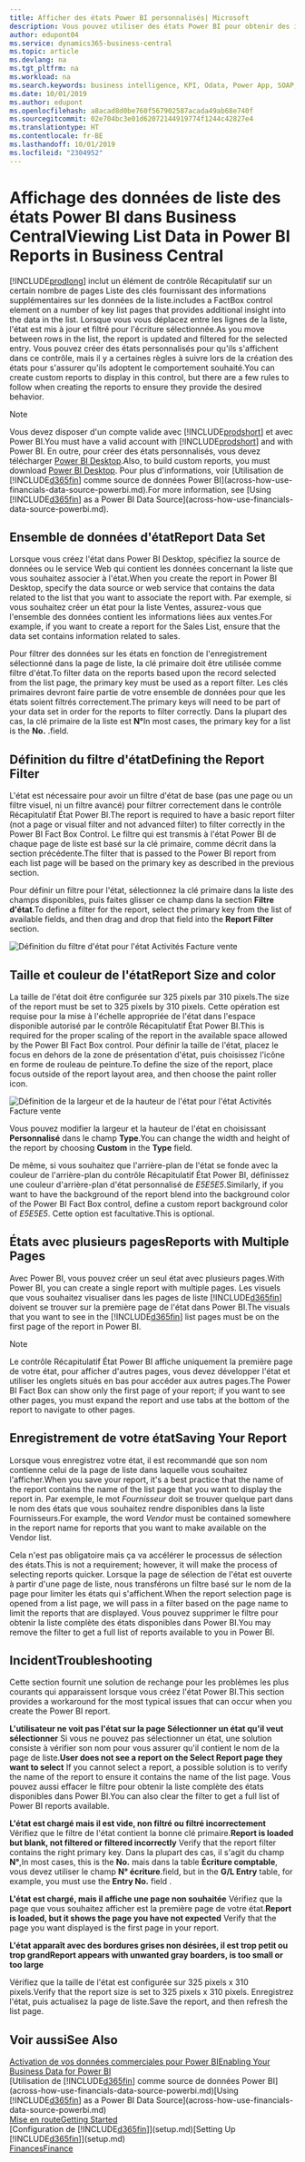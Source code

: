 ```yaml
---
title: Afficher des états Power BI personnalisés| Microsoft
description: Vous pouvez utiliser des états Power BI pour obtenir des informations supplémentaires sur les données dans les listes.
author: edupont04
ms.service: dynamics365-business-central
ms.topic: article
ms.devlang: na
ms.tgt_pltfrm: na
ms.workload: na
ms.search.keywords: business intelligence, KPI, Odata, Power App, SOAP, analysis
ms.date: 10/01/2019
ms.author: edupont
ms.openlocfilehash: a8acad8d0be760f567902587acada49ab68e740f
ms.sourcegitcommit: 02e704bc3e01d62072144919774f1244c42827e4
ms.translationtype: HT
ms.contentlocale: fr-BE
ms.lasthandoff: 10/01/2019
ms.locfileid: "2304952"
---
```

# <a name="viewing-list-data-in-power-bi-reports-in-business-central"></a><span data-ttu-id="9727b-103">Affichage des données de liste des états Power BI dans Business Central</span><span class="sxs-lookup"><span data-stu-id="9727b-103">Viewing List Data in Power BI Reports in Business Central</span></span>

[!INCLUDE[prodlong](includes/prodlong.md)] <span data-ttu-id="9727b-104">inclut un élément de contrôle Récapitulatif sur un certain nombre de pages Liste des clés fournissant des informations supplémentaires sur les données de la liste.</span><span class="sxs-lookup"><span data-stu-id="9727b-104">includes a FactBox control element on a number of key list pages that provides additional insight into the data in the list.</span></span> <span data-ttu-id="9727b-105">Lorsque vous vous déplacez entre les lignes de la liste, l'état est mis à jour et filtré pour l'écriture sélectionnée.</span><span class="sxs-lookup"><span data-stu-id="9727b-105">As you move between rows in the list, the report is updated and filtered for the selected entry.</span></span> <span data-ttu-id="9727b-106">Vous pouvez créer des états personnalisés pour qu'ils s'affichent dans ce contrôle, mais il y a certaines règles à suivre lors de la création des états pour s'assurer qu'ils adoptent le comportement souhaité.</span><span class="sxs-lookup"><span data-stu-id="9727b-106">You can create custom reports to display in this control, but there are a few rules to follow when creating the reports to ensure they provide the desired behavior.</span></span>  

> [!NOTE]  
> <span data-ttu-id="9727b-107">Vous devez disposer d'un compte valide avec [!INCLUDE[prodshort](includes/prodshort.md)] et avec Power BI.</span><span class="sxs-lookup"><span data-stu-id="9727b-107">You must have a valid account with [!INCLUDE[prodshort](includes/prodshort.md)] and with Power BI.</span></span> <span data-ttu-id="9727b-108">En outre, pour créer des états personnalisés, vous devez télécharger [Power BI Desktop](https://powerbi.microsoft.com/en-us/desktop/).</span><span class="sxs-lookup"><span data-stu-id="9727b-108">Also, to build custom reports, you must download [Power BI Desktop](https://powerbi.microsoft.com/en-us/desktop/).</span></span> <span data-ttu-id="9727b-109">Pour plus d'informations, voir [Utilisation de [!INCLUDE[d365fin](includes/d365fin_md.md)] comme source de données Power BI](across-how-use-financials-data-source-powerbi.md).</span><span class="sxs-lookup"><span data-stu-id="9727b-109">For more information, see [Using [!INCLUDE[d365fin](includes/d365fin_md.md)] as a Power BI Data Source](across-how-use-financials-data-source-powerbi.md).</span></span>  

## <a name="report-data-set"></a><span data-ttu-id="9727b-110">Ensemble de données d'état</span><span class="sxs-lookup"><span data-stu-id="9727b-110">Report Data Set</span></span>
<span data-ttu-id="9727b-111">Lorsque vous créez l'état dans Power BI Desktop, spécifiez la source de données ou le service Web qui contient les données concernant la liste que vous souhaitez associer à l'état.</span><span class="sxs-lookup"><span data-stu-id="9727b-111">When you create the report in Power BI Desktop, specify the data source or web service that contains the data related to the list that you want to associate the report with.</span></span> <span data-ttu-id="9727b-112">Par exemple, si vous souhaitez créer un état pour la liste Ventes, assurez-vous que l'ensemble des données contient les informations liées aux ventes.</span><span class="sxs-lookup"><span data-stu-id="9727b-112">For example, if you want to create a report for the Sales List, ensure that the data set contains information related to sales.</span></span>  

<span data-ttu-id="9727b-113">Pour filtrer des données sur les états en fonction de l'enregistrement sélectionné dans la page de liste, la clé primaire doit être utilisée comme filtre d'état.</span><span class="sxs-lookup"><span data-stu-id="9727b-113">To filter data on the reports based upon the record selected from the list page, the primary key must be used as a report filter.</span></span> <span data-ttu-id="9727b-114">Les clés primaires devront faire partie de votre ensemble de données pour que les états soient filtrés correctement.</span><span class="sxs-lookup"><span data-stu-id="9727b-114">The primary keys will need to be part of your data set in order for the reports to filter correctly.</span></span> <span data-ttu-id="9727b-115">Dans la plupart des cas, la clé primaire de la liste est **N°**</span><span class="sxs-lookup"><span data-stu-id="9727b-115">In most cases, the primary key for a list is the **No.**</span></span> <span data-ttu-id="9727b-116">.</span><span class="sxs-lookup"><span data-stu-id="9727b-116">field.</span></span>  

## <a name="defining-the-report-filter"></a><span data-ttu-id="9727b-117">Définition du filtre d'état</span><span class="sxs-lookup"><span data-stu-id="9727b-117">Defining the Report Filter</span></span>
<span data-ttu-id="9727b-118">L'état est nécessaire pour avoir un filtre d'état de base (pas une page ou un filtre visuel, ni un filtre avancé) pour filtrer correctement dans le contrôle Récapitulatif État Power BI.</span><span class="sxs-lookup"><span data-stu-id="9727b-118">The report is required to have a basic report filter (not a page or visual filter and not advanced filter) to filter correctly in the Power BI Fact Box Control.</span></span> <span data-ttu-id="9727b-119">Le filtre qui est transmis à l'état Power BI de chaque page de liste est basé sur la clé primaire, comme décrit dans la section précédente.</span><span class="sxs-lookup"><span data-stu-id="9727b-119">The filter that is passed to the Power BI report from each list page will be based on the primary key as described in the previous section.</span></span>  

<span data-ttu-id="9727b-120">Pour définir un filtre pour l'état, sélectionnez la clé primaire dans la liste des champs disponibles, puis faites glisser ce champ dans la section **Filtre d'état**.</span><span class="sxs-lookup"><span data-stu-id="9727b-120">To define a filter for the report, select the primary key from the list of available fields, and then drag and drop that field into the **Report Filter** section.</span></span>  

![Définition du filtre d'état pour l'état Activités Facture vente](./media/across-how-use-powerbi-reports-factbox/financials-powerbi-report-filter.png)

## <a name="report-size-and-color"></a><span data-ttu-id="9727b-122">Taille et couleur de l'état</span><span class="sxs-lookup"><span data-stu-id="9727b-122">Report Size and color</span></span>
<span data-ttu-id="9727b-123">La taille de l'état doit être configurée sur 325 pixels par 310 pixels.</span><span class="sxs-lookup"><span data-stu-id="9727b-123">The size of the report must be set to 325 pixels by 310 pixels.</span></span> <span data-ttu-id="9727b-124">Cette opération est requise pour la mise à l'échelle appropriée de l'état dans l'espace disponible autorisé par le contrôle Récapitulatif État Power BI.</span><span class="sxs-lookup"><span data-stu-id="9727b-124">This is required for the proper scaling of the report in the available space allowed by the Power BI Fact Box control.</span></span> <span data-ttu-id="9727b-125">Pour définir la taille de l'état, placez le focus en dehors de la zone de présentation d'état, puis choisissez l'icône en forme de rouleau de peinture.</span><span class="sxs-lookup"><span data-stu-id="9727b-125">To define the size of the report, place focus outside of the report layout area, and then choose the paint roller icon.</span></span>

![Définition de la largeur et de la hauteur de l'état pour l'état Activités Facture vente](./media/across-how-use-powerbi-reports-factbox/financials-powerbi-report-sizing.png)

<span data-ttu-id="9727b-127">Vous pouvez modifier la largeur et la hauteur de l'état en choisissant **Personnalisé** dans le champ **Type**.</span><span class="sxs-lookup"><span data-stu-id="9727b-127">You can change the width and height of the report by choosing **Custom** in the **Type** field.</span></span>

<span data-ttu-id="9727b-128">De même, si vous souhaitez que l'arrière-plan de l'état se fonde avec la couleur de l'arrière-plan du contrôle Récapitulatif État Power BI, définissez une couleur d'arrière-plan d'état personnalisé de *E5E5E5*.</span><span class="sxs-lookup"><span data-stu-id="9727b-128">Similarly, if you want to have the background of the report blend into the background color of the Power BI Fact Box control, define a custom report background color of *E5E5E5*.</span></span> <span data-ttu-id="9727b-129">Cette option est facultative.</span><span class="sxs-lookup"><span data-stu-id="9727b-129">This is optional.</span></span>  

## <a name="reports-with-multiple-pages"></a><span data-ttu-id="9727b-130">États avec plusieurs pages</span><span class="sxs-lookup"><span data-stu-id="9727b-130">Reports with Multiple Pages</span></span>
<span data-ttu-id="9727b-131">Avec Power BI, vous pouvez créer un seul état avec plusieurs pages.</span><span class="sxs-lookup"><span data-stu-id="9727b-131">With Power BI, you can create a single report with multiple pages.</span></span> <span data-ttu-id="9727b-132">Les visuels que vous souhaitez visualiser dans les pages de liste [!INCLUDE[d365fin](includes/d365fin_md.md)] doivent se trouver sur la première page de l'état dans Power BI.</span><span class="sxs-lookup"><span data-stu-id="9727b-132">The visuals that you want to see in the [!INCLUDE[d365fin](includes/d365fin_md.md)] list pages must be on the first page of the report in Power BI.</span></span>  

> [!NOTE]  
> <span data-ttu-id="9727b-133">Le contrôle Récapitulatif État Power BI affiche uniquement la première page de votre état, pour afficher d'autres pages, vous devez développer l'état et utiliser les onglets situés en bas pour accéder aux autres pages.</span><span class="sxs-lookup"><span data-stu-id="9727b-133">The Power BI Fact Box can show only the first page of your report; if you want to see other pages, you must expand the report and use tabs at the bottom of the report to navigate to other pages.</span></span>  

## <a name="saving-your-report"></a><span data-ttu-id="9727b-134">Enregistrement de votre état</span><span class="sxs-lookup"><span data-stu-id="9727b-134">Saving Your Report</span></span>

<span data-ttu-id="9727b-135">Lorsque vous enregistrez votre état, il est recommandé que son nom contienne celui de la page de liste dans laquelle vous souhaitez l'afficher.</span><span class="sxs-lookup"><span data-stu-id="9727b-135">When you save your report, it's a best practice that the name of the report contains the name of the list page that you want to display the report in.</span></span> <span data-ttu-id="9727b-136">Par exemple, le mot *Fournisseur* doit se trouver quelque part dans le nom des états que vous souhaitez rendre disponibles dans la liste Fournisseurs.</span><span class="sxs-lookup"><span data-stu-id="9727b-136">For example, the word *Vendor* must be contained somewhere in the report name for reports that you want to make available on the Vendor list.</span></span>  

<span data-ttu-id="9727b-137">Cela n'est pas obligatoire mais ça va accélérer le processus de sélection des états.</span><span class="sxs-lookup"><span data-stu-id="9727b-137">This is not a requirement; however, it will make the process of selecting reports quicker.</span></span> <span data-ttu-id="9727b-138">Lorsque la page de sélection de l'état est ouverte à partir d'une page de liste, nous transférons un filtre basé sur le nom de la page pour limiter les états qui s'affichent.</span><span class="sxs-lookup"><span data-stu-id="9727b-138">When the report selection page is opened from a list page, we will pass in a filter based on the page name to limit the reports that are displayed.</span></span>  <span data-ttu-id="9727b-139">Vous pouvez supprimer le filtre pour obtenir la liste complète des états disponibles dans Power BI.</span><span class="sxs-lookup"><span data-stu-id="9727b-139">You may remove the filter to get a full list of reports available to you in Power BI.</span></span>  

## <a name="troubleshooting"></a><span data-ttu-id="9727b-140">Incident</span><span class="sxs-lookup"><span data-stu-id="9727b-140">Troubleshooting</span></span>
<span data-ttu-id="9727b-141">Cette section fournit une solution de rechange pour les problèmes les plus courants qui apparaissent lorsque vous créez l'état Power BI.</span><span class="sxs-lookup"><span data-stu-id="9727b-141">This section provides a workaround for the most typical issues that can occur when you create the Power BI report.</span></span>  

<span data-ttu-id="9727b-142">**L'utilisateur ne voit pas l'état sur la page Sélectionner un état qu'il veut sélectionner** Si vous ne pouvez pas sélectionner un état, une solution consiste à vérifier son nom pour vous assurer qu'il contient le nom de la page de liste.</span><span class="sxs-lookup"><span data-stu-id="9727b-142">**User does not see a report on the Select Report page they want to select** If you cannot select a report, a possible solution is to verify the name of the report to ensure it contains the name of the list page.</span></span> <span data-ttu-id="9727b-143">Vous pouvez aussi effacer le filtre pour obtenir la liste complète des états disponibles dans Power BI.</span><span class="sxs-lookup"><span data-stu-id="9727b-143">You can also clear the filter to get a full list of Power BI reports available.</span></span>  

<span data-ttu-id="9727b-144">**L'état est chargé mais il est vide, non filtré ou filtré incorrectement** Vérifiez que le filtre de l'état contient la bonne clé primaire.</span><span class="sxs-lookup"><span data-stu-id="9727b-144">**Report is loaded but blank, not filtered or filtered incorrectly** Verify that the report filter contains the right primary key.</span></span> <span data-ttu-id="9727b-145">Dans la plupart des cas, il s'agit du champ **N°**,</span><span class="sxs-lookup"><span data-stu-id="9727b-145">In most cases, this is the **No.**</span></span> <span data-ttu-id="9727b-146">mais dans la table **Écriture comptable**, vous devez utiliser le champ **N° écriture**.</span><span class="sxs-lookup"><span data-stu-id="9727b-146">field, but in the **G/L Entry** table, for example, you must use the **Entry No.** field  .</span></span>

<span data-ttu-id="9727b-147">**L'état est chargé, mais il affiche une page non souhaitée** Vérifiez que la page que vous souhaitez afficher est la première page de votre état.</span><span class="sxs-lookup"><span data-stu-id="9727b-147">**Report is loaded, but it shows the page you have not expected** Verify that the page you want displayed is the first page in your report.</span></span>  

<span data-ttu-id="9727b-148">**L'état apparaît avec des bordures grises non désirées, il est trop petit ou trop grand**</span><span class="sxs-lookup"><span data-stu-id="9727b-148">**Report appears with unwanted gray boarders, is too small or too large**</span></span>

<span data-ttu-id="9727b-149">Vérifiez que la taille de l'état est configurée sur 325 pixels x 310 pixels.</span><span class="sxs-lookup"><span data-stu-id="9727b-149">Verify that the report size is set to 325 pixels x 310 pixels.</span></span> <span data-ttu-id="9727b-150">Enregistrez l'état, puis actualisez la page de liste.</span><span class="sxs-lookup"><span data-stu-id="9727b-150">Save the report, and then refresh the list page.</span></span>  

## <a name="see-also"></a><span data-ttu-id="9727b-151">Voir aussi</span><span class="sxs-lookup"><span data-stu-id="9727b-151">See Also</span></span>

[<span data-ttu-id="9727b-152">Activation de vos données commerciales pour Power BI</span><span class="sxs-lookup"><span data-stu-id="9727b-152">Enabling Your Business Data for Power BI</span></span>](admin-powerbi.md)  
<span data-ttu-id="9727b-153">[Utilisation de [!INCLUDE[d365fin](includes/d365fin_md.md)] comme source de données Power BI](across-how-use-financials-data-source-powerbi.md)</span><span class="sxs-lookup"><span data-stu-id="9727b-153">[Using [!INCLUDE[d365fin](includes/d365fin_md.md)] as a Power BI Data Source](across-how-use-financials-data-source-powerbi.md)</span></span>  
[<span data-ttu-id="9727b-154">Mise en route</span><span class="sxs-lookup"><span data-stu-id="9727b-154">Getting Started</span></span>](product-get-started.md)  
<span data-ttu-id="9727b-155">[Configuration de [!INCLUDE[d365fin](includes/d365fin_md.md)]](setup.md)</span><span class="sxs-lookup"><span data-stu-id="9727b-155">[Setting Up [!INCLUDE[d365fin](includes/d365fin_md.md)]](setup.md)</span></span>  
[<span data-ttu-id="9727b-156">Finances</span><span class="sxs-lookup"><span data-stu-id="9727b-156">Finance</span></span>](finance.md)  

